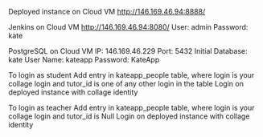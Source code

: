 Deployed instance on Cloud VM
http://146.169.46.94:8888/

Jenkins on Cloud VM
http://146.169.46.94:8080/
User: admin
Password: kate

PostgreSQL on Cloud VM
IP: 146.169.46.229
Port: 5432
Initial Database: kate
User Name: kateapp
Password: KateApp

To login as student
Add entry in kateapp_people table, where login is your collage login and tutor_id is one of any other login in the table
Login on deployed instance with collage identity

To login as teacher
Add entry in kateapp_people table, where login is your collage login and tutor_id is Null
Login on deployed instance with collage identity
